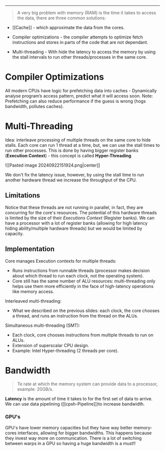 ***
> A very big problem with memory (RAM) is the time it takes to access the data, there are three common solutions:

- [[Cache]] - which approximate the data from the cores.

- Compiler optimizations - the compiler attempts to optimize fetch instructions and stores in parts of the code that are not dependant.

- Multi-threading - With hide the latency to access the memory by using the stall intervals to run other threads/processes in the same core.
# Compiler Optimizations

All modern CPUs have logic for prefetching data into caches - Dynamically analyse program’s access pattern, predict what it will access soon.
Note: Prefetching can also reduce performance if the guess is wrong (hogs bandwidth, pollutes caches).
# Multi-Threading

Idea: interleave processing of multiple threads on the same core to hide stalls.
Each core can run 1 thread at a time, but, we can use the stall times to run other processes. This is done by having bigger register banks (**Execution Context**) - this concept is called **Hyper-Threading**

![[Pasted image 20240922151924.png|center]]

We don't fix the latency issue, however, by using the stall time to run another hardware thread we increase the throughput of the CPU.
## Limitations

Notice that these threads are not running in parallel, in fact, they are concurring for the core's resources.
The potential of this hardware threads is limited by the size of their *Executions Context* (Register banks). We can have a processor with a lot of register banks (allowing for high latency hiding ability/multiple hardware threads) but we would be limited by capacity.

## Implementation

Core manages Execution contexts for multiple threads:
- Runs instructions from runnable threads (processor makes decision about which thread to run each clock, not the operating system).
- Core still has the same number of ALU resources: multi-threading only helps use them more efficiently in the face of high-latency operations like memory access.

Interleaved multi-threading:
- What we described on the previous slides: each clock, the core chooses a thread, and runs an instruction from the thread on the ALUs.

Simultaneous multi-threading (SMT):
- Each clock, core chooses instructions from multiple threads to run on ALUs.
- Extension of superscalar CPU design.
- Example: Intel Hyper-threading (2 threads per core).
# Bandwidth

> Te rate at which the memory system can provide data to a processor, example: 20GB/s.

**Latency** is the amount of time it takes to for the first set of data to arrive.
We can use data pipelining ([[cpsh-Pipeline]])to increase bandwidth.

### GPU's
GPU's have lower memory capacities but they have way better memory-cores interfaces, allowing for bigger bandwidths. This happens because they invest way more on communication.
There is a lot of switching between warps in a GPU so having a huge bandwidth is a must!!